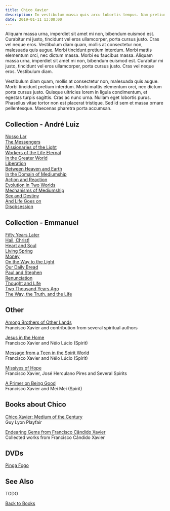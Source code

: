 ```yaml
---
title: Chico Xavier
description: In vestibulum massa quis arcu lobortis tempus. Nam pretium arcu in odio vulputate luctus.
date: 2019-01-11 13:00:00
---
```


Aliquam massa urna, imperdiet sit amet mi non, bibendum euismod est. Curabitur mi justo, tincidunt vel eros ullamcorper, porta cursus justo. Cras vel neque eros. Vestibulum diam quam, mollis at consectetur non, malesuada quis augue. Morbi tincidunt pretium interdum. Morbi mattis elementum orci, nec dictum massa. Morbi eu faucibus massa. Aliquam massa urna, imperdiet sit amet mi non, bibendum euismod est. Curabitur mi justo, tincidunt vel eros ullamcorper, porta cursus justo. Cras vel neque eros. Vestibulum diam.

Vestibulum diam quam, mollis at consectetur non, malesuada quis augue. Morbi tincidunt pretium interdum. Morbi mattis elementum orci, nec dictum porta cursus justo. Quisque ultricies lorem in ligula condimentum, et egestas turpis sagittis. Cras ac nunc urna. Nullam eget lobortis purus. Phasellus vitae tortor non est placerat tristique. Sed id sem et massa ornare pellentesque. Maecenas pharetra porta accumsan.

## Collection - André Luiz
[Nosso Lar](nosso-lar)  
[The Messengers](the-messengers)  
[Missionaries of the Light](missionaries-of-the-light)  
[Workers of the Life Eternal](workers-of-the-life-eternal)  
[In the Greater World](in-the-greater-world)  
[Liberation](liberation)  
[Between Heaven and Earth](between-heaven-and-earth)  
[In the Domain of Mediumship](in-the-domain-of-mediumship)  
[Action and Reaction](action-and-reaction)  
[Evolution in Two Worlds](evolution-in-two-worlds)  
[Mechanisms of Mediumship](mechanisms-of-mediumship)  
[Sex and Destiny](sex-and-destiny)  
[And Life Goes on](and-life-goes-on)  
[Disobsession](disobsession)   


## Collection - Emmanuel
[Fifty Years Later](fifty-years-later)  
[Hail, Christ!](hail-christ)  
[Heart and Soul](heart-and-soul)  
[Living Spring](living-spring)  
[Money](money)  
[On the Way to the Light](on-the-way-to-the-light)  
[Our Daily Bread](our-daily-bread)  
[Paul and Stephen](paul-and-stephen)  
[Renunciation](renunciation)  
[Thought and Life](thought-and-life)  
[Two Thousand Years Ago](two-thousand-years-ago)  
[The Way, the Truth, and the Life](the-way-the-truth-and-the-life)  


## Other
[Among Brothers of Other Lands](among-brothers-of-other-lands)  
Francisco Xavier and contribution from several spiritual authors  
 
[Jesus in the Home](jesus-in-the-home)  
Francisco Xavier and Néio Lúcio (Spirit)  

[Message from a Teen in the Spirit World](message-from-a-teen-in-the-spirit-world)  
Francisco Xavier and Néio Lúcio (Spirit)  
 
[Missives of Hope](missives-of-hope)  
Francisco Xavier, José Herculano Pires and Several Spirits  
 
[A Primer on Being Good](a-primer-on-being-good)  
Francisco Xavier and Mei Mei (Spirit)  
 
## Books about Chico
[Chico Xavier: Medium of the Century](/books/other-authors/chico-xavier-medium-of-the-century)  
Guy Lyon Playfair  

[Endearing Gems from Francisco Cândido Xavier](/books/other-authors/gems-from-chico-xavier)  
Collected works from Francisco Cândido Xavier

## DVDs
[Pinga Fogo](pinga-fogo)  


## See Also
TODO



<a href="/books" class="button">Back to Books</a>

